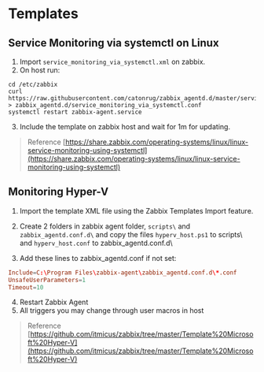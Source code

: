 # Templates

## Service Monitoring via systemctl on Linux
 1. Import `service_monitoring_via_systemctl.xml` on zabbix.
 1. On host run: 
 ```shell
cd /etc/zabbix
curl https://raw.githubusercontent.com/catonrug/zabbix_agentd.d/master/service_monitoring_via_systemctl.conf > zabbix_agentd.d/service_monitoring_via_systemctl.conf
systemctl restart zabbix-agent.service
```
3. Include the template on zabbix host and wait for 1m for updating.
> Reference [https://share.zabbix.com/operating-systems/linux/linux-service-monitoring-using-systemctl](https://share.zabbix.com/operating-systems/linux/linux-service-monitoring-using-systemctl)

## Monitoring Hyper-V
1. Import the template XML file using the Zabbix Templates Import feature.

1. Create 2 folders in zabbix agent folder, `scripts\` and `zabbix_agentd.conf.d\` and copy the files `hyperv_host.ps1` to scripts\ and `hyperv_host.conf` to zabbix_agentd.conf.d\  

1. Add these lines to zabbix_agentd.conf if not set:
```conf
Include=C:\Program Files\zabbix-agent\zabbix_agentd.conf.d\*.conf 
UnsafeUserParameters=1  
Timeout=10
```

4. Restart Zabbix Agent
7. All triggers you may change through user macros in host

> Reference [https://github.com/itmicus/zabbix/tree/master/Template%20Microsoft%20Hyper-V](https://github.com/itmicus/zabbix/tree/master/Template%20Microsoft%20Hyper-V)